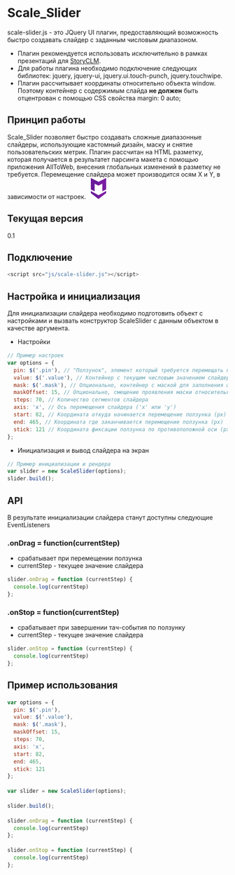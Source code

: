 # Scale_Slider
scale-slider.js - это JQuery UI плагин, предоставляющий возможность быстро создавать слайдер с заданным числовым диапазоном.
* Плагин рекомендуется использовать исключительно в рамках презентаций для [StoryCLM](https://github.com/storyclm/storyCLM.js). 
* Для работы плагина необходимо подключение следующих библиотек: jquery, jquery-ui, jquery.ui.touch-punch, jquery.touchwipe.
* Плагин рассчитывает координаты относительно объекта window. Поэтому контейнер с содержимым слайда <b>не должен</b> быть отцентрован с помощью CSS свойства margin: 0 auto;
## Принцип работы
Scale_Slider позволяет быстро создавать сложные диапазонные слайдеры, использующие кастомный дизайн, маску и снятие пользовательских метрик. Плагин рассчитан на HTML разметку, которая получается в результатет парсинга макета с помощью приложения AllToWeb, внесения глобальных изменений в разметку не требуется. Перемещение слайдера может производится осям X и Y, в зависимости от настроек.
![alt text](https://github.com/adam-p/markdown-here/raw/master/src/common/images/icon48.png "Scale_Slider")
## Текущая версия
0.1
## Подключение
```javascript
<script src="js/scale-slider.js"></script>
```
## Настройка и инициализация
Для инициализации слайдера необходимо подготовить объект с настройками и вызвать конструктор ScaleSlider с данным объектом в качестве аргумента.
* Настройки
```javascript
// Пример настроек
var options = {
  pin: $('.pin'), // "Ползунок", элемент который требуется перемещать по слайдеру
  value: $('.value'), // Контейнер с текущим числовым значением слайдера
  mask: $('.mask'), // Опционально, контейнер с маской для заполнения шкалы слайдера при перемешении ползунка
  maskOffset: 15, // Опционально, смещение проявления маски относительно ползунка (px)
  steps: 70, // Количество сегментов слайдера
  axis: 'x', // Ось перемещения слайдера ('x' или 'y') 
  start: 82, // Координата откуда начинается перемещение ползунка (px)
  end: 465, // Координата где заканчивается перемещение ползунка (px)
  stick: 121 // Координата фиксации ползунка по противоположной оси (px)
};
```
* Инициализация и вывод слайдера на экран
```javascript
// Пример инициализации и рендера
var slider = new ScaleSlider(options);
slider.build();
```
## API
В результате инициализации слайдера станут доступны следующие EventListeners
### .onDrag = function(currentStep)
  * срабатывает при перемещении ползунка
  * currentStep - текущее значение слайдера
```javascript
slider.onDrag = function (currentStep) {
  console.log(currentStep)
};
```
### .onStop = function(currentStep)
  * срабатывает при завершении тач-события по ползунку
  * currentStep - текущее значение слайдера
```javascript
slider.onStop = function (currentStep) {
  console.log(currentStep)
};
```
## Пример использования
```javascript
var options = {
  pin: $('.pin'),
  value: $('.value'),
  mask: $('.mask'),
  maskOffset: 15,
  steps: 70,
  axis: 'x',
  start: 82,
  end: 465,
  stick: 121
};

var slider = new ScaleSlider(options);

slider.build();

slider.onDrag = function (currentStep) {
  console.log(currentStep)
};

slider.onStop = function (currentStep) {
  console.log(currentStep)
};
```
